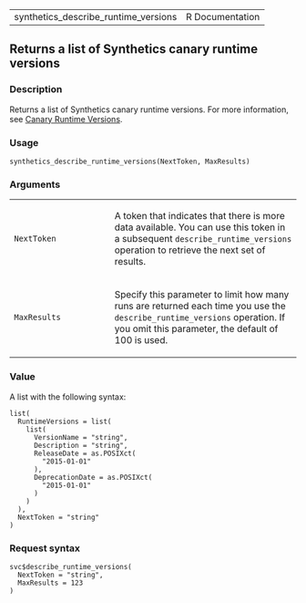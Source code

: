 <table style="width: 100%;">
<tbody>
<tr class="odd">
<td>synthetics_describe_runtime_versions</td>
<td style="text-align: right;">R Documentation</td>
</tr>
</tbody>
</table>

## Returns a list of Synthetics canary runtime versions

### Description

Returns a list of Synthetics canary runtime versions. For more
information, see [Canary Runtime
Versions](https://docs.aws.amazon.com/AmazonCloudWatch/latest/monitoring/CloudWatch_Synthetics_Canaries_Library.html).

### Usage

    synthetics_describe_runtime_versions(NextToken, MaxResults)

### Arguments

<table>
<colgroup>
<col style="width: 35%" />
<col style="width: 65%" />
</colgroup>
<tbody>
<tr class="odd">
<td><code
id="synthetics_describe_runtime_versions_:_NextToken">NextToken</code></td>
<td><p>A token that indicates that there is more data available. You can
use this token in a subsequent <code>describe_runtime_versions</code>
operation to retrieve the next set of results.</p></td>
</tr>
<tr class="even">
<td><code
id="synthetics_describe_runtime_versions_:_MaxResults">MaxResults</code></td>
<td><p>Specify this parameter to limit how many runs are returned each
time you use the <code>describe_runtime_versions</code> operation. If
you omit this parameter, the default of 100 is used.</p></td>
</tr>
</tbody>
</table>

### Value

A list with the following syntax:

    list(
      RuntimeVersions = list(
        list(
          VersionName = "string",
          Description = "string",
          ReleaseDate = as.POSIXct(
            "2015-01-01"
          ),
          DeprecationDate = as.POSIXct(
            "2015-01-01"
          )
        )
      ),
      NextToken = "string"
    )

### Request syntax

    svc$describe_runtime_versions(
      NextToken = "string",
      MaxResults = 123
    )
